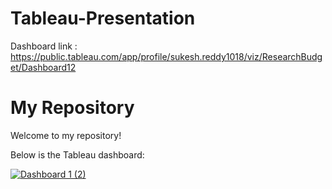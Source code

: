 # Tableau-Presentation


Dashboard link : https://public.tableau.com/app/profile/sukesh.reddy1018/viz/ResearchBudget/Dashboard12


# My Repository

Welcome to my repository!

Below is the Tableau dashboard:

<div class='tableauPlaceholder' id='viz1714875553931' style='position: relative'><noscript><a href='#'><img alt='Dashboard 1 (2) ' src='https:&#47;&#47;public.tableau.com&#47;static&#47;images&#47;Re&#47;ResearchBudget&#47;Dashboard12&#47;1_rss.png' style='border: none' /></a></noscript><object class='tableauViz'  style='display:none;'><param name='host_url' value='https%3A%2F%2Fpublic.tableau.com%2F' /> <param name='embed_code_version' value='3' /> <param name='site_root' value='' /><param name='name' value='ResearchBudget&#47;Dashboard12' /><param name='tabs' value='no' /><param name='toolbar' value='yes' /><param name='static_image' value='https:&#47;&#47;public.tableau.com&#47;static&#47;images&#47;Re&#47;ResearchBudget&#47;Dashboard12&#47;1.png' /> <param name='animate_transition' value='yes' /><param name='display_static_image' value='yes' /><param name='display_spinner' value='yes' /><param name='display_overlay' value='yes' /><param name='display_count' value='yes' /><param name='language' value='en-US' /></object></div>
<script type='text/javascript'>var divElement = document.getElementById('viz1714875553931');var vizElement = divElement.getElementsByTagName('object')[0];if ( divElement.offsetWidth > 800 ) { vizElement.style.minWidth='1120px';vizElement.style.maxWidth='1420px';vizElement.style.width='100%';vizElement.style.minHeight='787px';vizElement.style.maxHeight='1487px';vizElement.style.height=(divElement.offsetWidth*0.75)+'px';} else if ( divElement.offsetWidth > 500 ) { vizElement.style.minWidth='1120px';vizElement.style.maxWidth='1420px';vizElement.style.width='100%';vizElement.style.minHeight='787px';vizElement.style.maxHeight='1487px';vizElement.style.height=(divElement.offsetWidth*0.75)+'px';} else { vizElement.style.width='100%';vizElement.style.height='1227px';}var scriptElement = document.createElement('script');scriptElement.src = 'https://public.tableau.com/javascripts/api/viz_v1.js';vizElement.parentNode.insertBefore(scriptElement, vizElement);</script>
